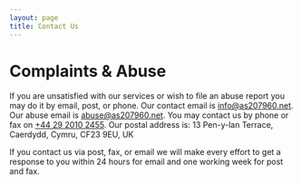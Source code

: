 ```yaml
---
layout: page
title: Contact Us
---
```


# Complaints & Abuse

If you are unsatisfied with our services or wish to file an abuse report you may do it by email, post, or phone.
Our contact email is [info@as207960.net](mailto:info@as207960,net). Our abuse email is [abuse@as207960.net](mailto:abuse@as207960.net). You may contact us by phone or fax on [+44 29 2010 2455](tel:tel:+442920102455).
Our postal address is: 13 Pen-y-lan Terrace, Caerdydd, Cymru, CF23 9EU, UK

If you contact us via post, fax, or email we will make every effort to get a response to you within 24 hours for email and one working week for post and fax.
